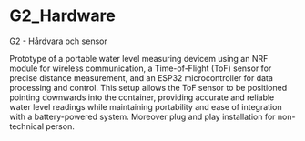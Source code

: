 # G2_Hardware
G2 - Hårdvara och sensor


Prototype of a portable water level measuring devicem using an NRF module for wireless communication, a Time-of-Flight (ToF) sensor for precise distance measurement, and an ESP32 microcontroller for data processing and control. 
This setup allows the ToF sensor to be positioned pointing downwards into the container, providing accurate and reliable water level readings while maintaining portability and ease of integration with a battery-powered system.
Moreover plug and play installation for non-technical person. 

